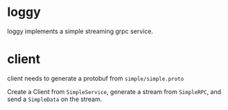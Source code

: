 loggy
=====

loggy implements a simple streaming grpc service.


client
======

client needs to generate a protobuf from `simple/simple.proto`

Create a Client from `SimpleService`, generate a stream from `SimpleRPC`, and
send a `SimpleData` on the stream.
